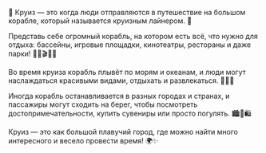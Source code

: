 🚢 Круиз — это когда люди отправляются в путешествие на большом корабле, который называется круизным лайнером. 🌊

Представь себе огромный корабль, на котором есть всё, что нужно для отдыха: бассейны, игровые площадки, кинотеатры, рестораны и даже парки! 🏊‍♂️🎬🍕🌳

Во время круиза корабль плывёт по морям и океанам, и люди могут наслаждаться красивыми видами, отдыхать и развлекаться. 🌅🎠🎉

Иногда корабль останавливается в разных городах и странах, и пассажиры могут сходить на берег, чтобы посмотреть достопримечательности, купить сувениры или просто погулять. 🏙️📸🛍️

Круиз — это как большой плавучий город, где можно найти много интересного и весело провести время! 🌍✨

